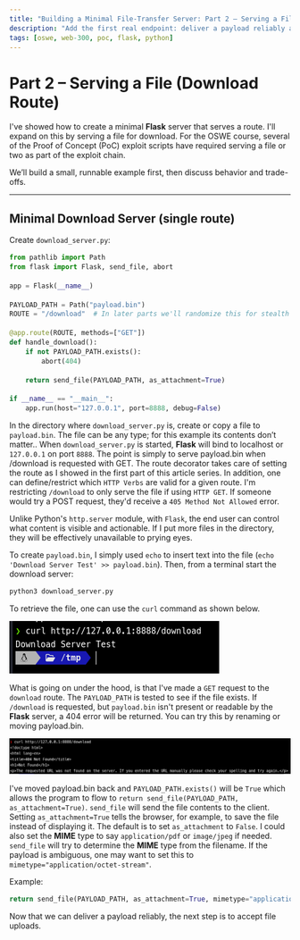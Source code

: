```yaml
---
title: "Building a Minimal File-Transfer Server: Part 2 – Serving a File (Download Route)"
description: "Add the first real endpoint: deliver a payload reliably and predictably, with and without Flask's send_file helper."
tags: [oswe, web-300, poc, flask, python]
---
```


# Part 2 – Serving a File (Download Route)

I've showed how to create a minimal  __Flask__ server that serves a route. I'll expand on this by serving a file for download. For the OSWE course, several of the Proof of Concept (PoC) exploit scripts have required serving a file or two as part of the exploit chain. 

We’ll build a small, runnable example first, then discuss behavior and trade-offs. 

---

## Minimal Download Server (single route)

Create `download_server.py`:

```python
from pathlib import Path
from flask import Flask, send_file, abort

app = Flask(__name__)

PAYLOAD_PATH = Path("payload.bin")
ROUTE = "/download"  # In later parts we'll randomize this for stealth

@app.route(ROUTE, methods=["GET"])
def handle_download():
    if not PAYLOAD_PATH.exists():
        abort(404)

    return send_file(PAYLOAD_PATH, as_attachment=True)

if __name__ == "__main__":
    app.run(host="127.0.0.1", port=8888, debug=False)

```

In the directory where `download_server.py` is, create or copy a file to `payload.bin`. The file can be any type; for this example its contents don’t matter.. When `download_server.py` is started, **Flask** will bind to localhost or `127.0.0.1` on port `8888`. The point is simply to serve payload.bin when /download is requested with GET. The route decorator takes care of setting the route as I showed in the first part of this article series. In addition, one can define/restrict which `HTTP Verbs` are valid for a given route. I'm restricting `/download` to only serve the file if using `HTTP GET`. If someone would try a POST request, they'd receive a `405 Method Not Allowed` error.

Unlike Python's `http.server` module, with `Flask`, the end user can control what content is visible and actionable. If I put more files in the directory, they will be effectively unavailable to prying eyes.

To create `payload.bin`, I simply used `echo` to insert text into the file (`echo 'Download Server Test' >> payload.bin`). Then, from a terminal start the download server:
```bash
python3 download_server.py
```

To retrieve the file, one can use the `curl` command as shown below.

![Downloading payload.bin using `curl`](Images/Part2/02-curl-download-the-file.png)  

What is going on under the hood, is that I've made a `GET` request to the `download` route. The `PAYLOAD_PATH` is tested to see if the file exists. If `/download` is requested, but `payload.bin` isn't present or readable by the **Flask** server, a 404 error will be returned. You can try this by renaming or moving payload.bin.

![Flask returning a 404 error](Images/Part2/04-404-error.png)

I've moved payload.bin back and `PAYLOAD_PATH.exists()` will be `True` which allows the program to flow to `return send_file(PAYLOAD_PATH, as_attachment=True)`. `send_file` will send the file contents to the client. Setting `as_attachment=True` tells the browser, for example, to save the file instead of displaying it. The default is to set `as_attachment` to `False`. I could also set the __MIME__ type to say `application/pdf` or `image/jpeg` if needed. `send_file` will try to determine the __MIME__ type from the filename. If the payload is ambiguous, one may want to set this to `mimetype="application/octet-stream"`.

Example:
```python
return send_file(PAYLOAD_PATH, as_attachment=True, mimetype="application/octet-stream")
```

Now that we can deliver a payload reliably, the next step is to accept file uploads.